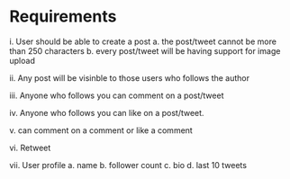 # Requirements

i. User should be able to create a post
    a. the post/tweet cannot be more than 250 characters
    b. every post/tweet will be having support for image upload

ii. Any post will be visinble to those users who follows the author

iii. Anyone who follows you can comment on a post/tweet

iv. Anyone who follows you can like on a post/tweet.

v. can comment on a comment or like a comment

vi. Retweet

vii. User profile
    a. name
    b. follower count
    c. bio
    d. last 10 tweets